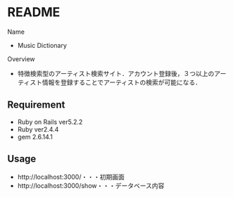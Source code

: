# README

Name
* Music Dictionary

Overview
* 特徴検索型のアーティスト検索サイト．アカウント登録後，３つ以上のアーティスト情報を登録することでアーティストの検索が可能になる．

## Requirement
* Ruby on Rails ver5.2.2
* Ruby ver2.4.4
* gem 2.6.14.1

## Usage
* http://localhost:3000/・・・初期画面
* http://localhost:3000/show・・・データベース内容
